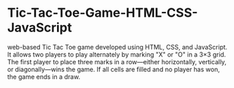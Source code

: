 # Tic-Tac-Toe-Game-HTML-CSS-JavaScript
web-based Tic Tac Toe game developed using HTML, CSS, and JavaScript. It allows two players to play alternately by marking "X" or "O" in a 3×3 grid. The first player to place three marks in a row—either horizontally, vertically, or diagonally—wins the game. If all cells are filled and no player has won, the game ends in a draw.
